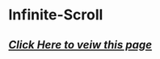 # Infinite-Scroll
## ***[Click Here to veiw this page](https://pramdevgan.github.io/infinity-scroll/)***

